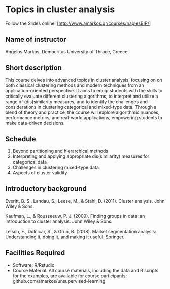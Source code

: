 # Topics in cluster analysis
Follow the Slides online: [http://www.amarkos.gr/courses/naplesBIP/]

## Name of instructor
Angelos Markos, Democritus University of Thrace, Greece.

## Short description
This course delves into advanced topics in cluster analysis, focusing on
on both classical clustering methods and modern techniques from an
application-oriented perspective. It aims to equip students with the skills
to critically evaluate different clustering algorithms, to interpret and
utilize a range of (dis)similarity measures, and to identify the challenges
and considerations in clustering categorical and mixed-type data.
Through a blend of theory and practice, the course will explore
algorithmic nuances, performance metrics, and real-world applications,
empowering students to make data-driven decisions.

## Schedule
1. Beyond partitioning and hierarchical methods
2. Interpreting and applying appropriate dis(similarity) measures for
categorical data
3. Challenges in clustering mixed-type data
4. Aspects of cluster validity

## Introductory background

Everitt, B. S., Landau, S., Leese, M., & Stahl, D. (2011). Cluster analysis.
John Wiley & Sons.

Kaufman, L., & Rousseeuw, P. J. (2009). Finding groups in data: an
introduction to cluster analysis. John Wiley & Sons.

Leisch, F., Dolnicar, S., & Grün, B. (2018). Market segmentation
analysis: Understanding it, doing it, and making it useful. Springer.

## Facilities Required

- Software: R/Rstudio
- Course Material. All course materials, including the data and R scripts
for the examples, are available for course participants:
github.com/amarkos/unsupervised-learning
